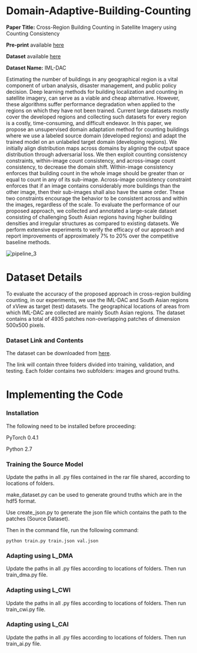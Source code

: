 # Domain-Adaptive-Building-Counting
**Paper Title:** Cross-Region Building Counting in Satellite Imagery using Counting Consistency

**Pre-print** available [here]()

**Dataset** available [here](https://drive.google.com/drive/folders/1CIYGCJucyJ9dnwjt0BZJ7pnyiKIDuRQC?usp=sharing)

**Dataset Name:** IML-DAC

Estimating the number of buildings in any geographical region is a vital component of urban analysis, disaster management, and public policy decision. Deep learning methods for building localization and counting in satellite imagery, can serve as a viable and cheap alternative. However, these algorithms suffer performance degradation when applied to the regions on which they have not been trained. Current large datasets mostly cover the developed regions and collecting such datasets for every region is a costly, time-consuming, and difficult endeavor. In this paper, we propose an unsupervised domain adaptation method for counting buildings where we use a labeled source domain (developed regions) and adapt the trained model on an unlabeled target domain (developing regions). We initially align distribution maps across domains by aligning the output space distribution through adversarial loss. We then exploit counting consistency constraints, within-image count consistency, and across-image count consistency, to decrease the domain shift. Within-image consistency enforces that building count in the whole image should be greater than or equal to count in any of its sub-image. Across-image consistency constraint enforces that if an image contains considerably more buildings than the other image, then their sub-images shall also have the same order. These two constraints encourage the behavior to be consistent across and within the images, regardless of the scale. To evaluate the performance of our proposed approach, we collected and annotated a large-scale dataset consisting of challenging South Asian regions having higher building densities and irregular structures as compared to existing datasets. We perform extensive experiments to verify the efficacy of our approach and report improvements of approximately 7% to 20% over the competitive baseline methods.

![pipeline_3](https://user-images.githubusercontent.com/60637386/175949883-f9a81aff-0ae3-489c-868a-c616ec26250c.jpg)

# Dataset Details

To evaluate the accuracy of the proposed approach in cross-region building counting, in our experiments, we use the IML-DAC and South Asian regions of xView as target (test) datasets. The geographical locations of areas from which IML-DAC are collected are mainly South Asian regions. 
The dataset contains a total of 4935 patches non-overlapping patches of dimension 500x500 pixels.

### Dataset Link and Contents

The dataset can be downloaded from [here](https://drive.google.com/drive/folders/1CIYGCJucyJ9dnwjt0BZJ7pnyiKIDuRQC?usp=sharing).

The link will contain three folders divided into training, validation, and testing. Each folder contains two subfolders: images and ground truths.

# Implementing the Code

### Installation

The following need to be installed before proceeding:

PyTorch 0.4.1

Python 2.7

### Training the Source Model

Update the paths in all .py files contained in the rar file shared, according to locations of folders. 

make_dataset.py can be used to generate ground truths which are in the hdf5 format.

Use create_json.py to generate the json file which contains the path to the patches (Source Dataset).

Then in the command file, run the following command:

```python train.py train.json val.json```

### Adapting using L_DMA

Update the paths in all .py files according to locations of folders. Then run train_dma.py file.

### Adapting using L_CWI

Update the paths in all .py files according to locations of folders. Then run train_cwi.py file.

### Adapting using L_CAI
Update the paths in all .py files according to locations of folders. Then run train_ai.py file.
